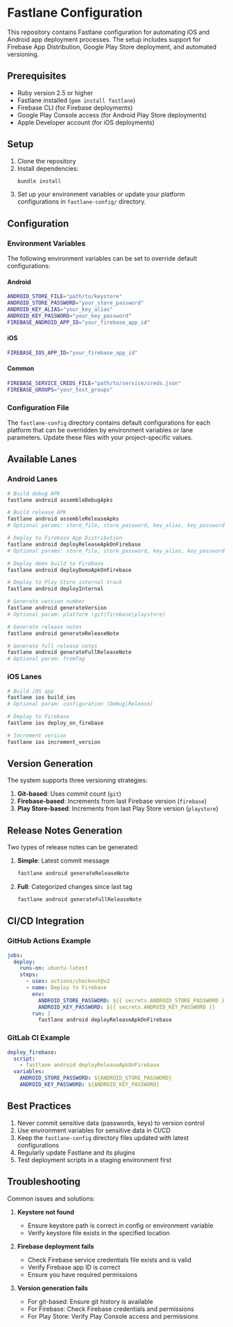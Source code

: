 # Fastlane Configuration

This repository contains Fastlane configuration for automating iOS and Android app deployment
processes. The setup includes support for Firebase App Distribution, Google Play Store deployment,
and automated versioning.

## Prerequisites

- Ruby version 2.5 or higher
- Fastlane installed (`gem install fastlane`)
- Firebase CLI (for Firebase deployments)
- Google Play Console access (for Android Play Store deployments)
- Apple Developer account (for iOS deployments)

## Setup

1. Clone the repository
2. Install dependencies:
   ```bash
   bundle install
   ```
3. Set up your environment variables or update your platform configurations in `fastlane-config/`
   directory.

## Configuration

### Environment Variables

The following environment variables can be set to override default configurations:

#### Android

```bash
ANDROID_STORE_FILE="path/to/keystore"
ANDROID_STORE_PASSWORD="your_store_password"
ANDROID_KEY_ALIAS="your_key_alias"
ANDROID_KEY_PASSWORD="your_key_password"
FIREBASE_ANDROID_APP_ID="your_firebase_app_id"
```

#### iOS

```bash
FIREBASE_IOS_APP_ID="your_firebase_app_id"
```

#### Common

```bash
FIREBASE_SERVICE_CREDS_FILE="path/to/service/creds.json"
FIREBASE_GROUPS="your_test_groups"
```

### Configuration File

The `fastlane-config` directory contains default configurations for each platform that can be
overridden by environment variables or lane parameters. Update these files with your
project-specific values.

## Available Lanes

### Android Lanes

```bash
# Build debug APK
fastlane android assembleDebugApks

# Build release APK
fastlane android assembleReleaseApks 
# Optional params: store_file, store_password, key_alias, key_password

# Deploy to Firebase App Distribution
fastlane android deployReleaseApkOnFirebase
# Optional params: store_file, store_password, key_alias, key_password

# Deploy demo build to Firebase
fastlane android deployDemoApkOnFirebase

# Deploy to Play Store internal track
fastlane android deployInternal

# Generate version number
fastlane android generateVersion
# Optional param: platform (git|firebase|playstore)

# Generate release notes
fastlane android generateReleaseNote

# Generate full release notes
fastlane android generateFullReleaseNote
# Optional param: fromTag
```

### iOS Lanes

```bash
# Build iOS app
fastlane ios build_ios
# Optional param: configuration (Debug|Release)

# Deploy to Firebase
fastlane ios deploy_on_firebase

# Increment version
fastlane ios increment_version
```

## Version Generation

The system supports three versioning strategies:

1. **Git-based**: Uses commit count (`git`)
2. **Firebase-based**: Increments from last Firebase version (`firebase`)
3. **Play Store-based**: Increments from last Play Store version (`playstore`)

## Release Notes Generation

Two types of release notes can be generated:

1. **Simple**: Latest commit message
   ```bash
   fastlane android generateReleaseNote
   ```

2. **Full**: Categorized changes since last tag
   ```bash
   fastlane android generateFullReleaseNote
   ```

## CI/CD Integration

### GitHub Actions Example

```yaml
jobs:
  deploy:
    runs-on: ubuntu-latest
    steps:
      - uses: actions/checkout@v2
      - name: Deploy to Firebase
        env:
          ANDROID_STORE_PASSWORD: ${{ secrets.ANDROID_STORE_PASSWORD }}
          ANDROID_KEY_PASSWORD: ${{ secrets.ANDROID_KEY_PASSWORD }}
        run: |
          fastlane android deployReleaseApkOnFirebase
```

### GitLab CI Example

```yaml
deploy_firebase:
  script:
    - fastlane android deployReleaseApkOnFirebase
  variables:
    ANDROID_STORE_PASSWORD: ${ANDROID_STORE_PASSWORD}
    ANDROID_KEY_PASSWORD: ${ANDROID_KEY_PASSWORD}
```

## Best Practices

1. Never commit sensitive data (passwords, keys) to version control
2. Use environment variables for sensitive data in CI/CD
3. Keep the `fastlane-config` directory files updated with latest configurations
4. Regularly update Fastlane and its plugins
5. Test deployment scripts in a staging environment first

## Troubleshooting

Common issues and solutions:

1. **Keystore not found**
    - Ensure keystore path is correct in config or environment variable
    - Verify keystore file exists in the specified location

2. **Firebase deployment fails**
    - Check Firebase service credentials file exists and is valid
    - Verify Firebase app ID is correct
    - Ensure you have required permissions

3. **Version generation fails**
    - For git-based: Ensure git history is available
    - For Firebase: Check Firebase credentials and permissions
    - For Play Store: Verify Play Console access and permissions